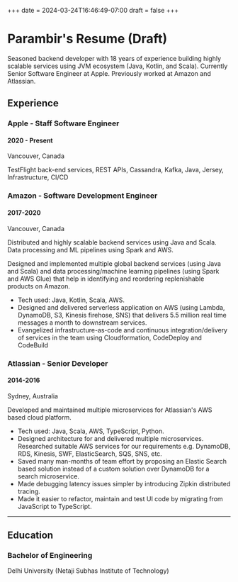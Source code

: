 +++
date = 2024-03-24T16:46:49-07:00
draft = false
+++

# Parambir's Resume (Draft)

Seasoned backend developer with 18 years of experience building highly scalable services using JVM ecosystem (Java, Kotlin, and Scala). Currently Senior Software Engineer at Apple. Previously worked at Amazon and Atlassian.

## Experience

### Apple - Staff Software Engineer 
#### 2020 - Present

Vancouver, Canada

TestFlight back-end services, REST APIs, Cassandra, Kafka, Java, Jersey, Infrastructure, CI/CD

### Amazon - Software Development Engineer
#### 2017-2020

Vancouver, Canada

Distributed and highly scalable backend services using Java and Scala. Data processing and ML pipelines using Spark and AWS.

Designed and implemented multiple global backend services (using Java and Scala) and data processing/machine learning pipelines (using Spark and AWS Glue) that help in identifying and reordering replenishable products on Amazon. 
- Tech used: Java, Kotlin, Scala, AWS.
- Designed and delivered serverless application on AWS (using Lambda, DynamoDB, S3, Kinesis firehose, SNS) that delivers 5.5 million real time messages a month to downstream services.
- Evangelized infrastructure-as-code and continuous integration/delivery of services in the team using Cloudformation, CodeDeploy and CodeBuild

### Atlassian - Senior Developer
#### 2014-2016

Sydney, Australia

Developed and maintained multiple microservices for Atlassian's AWS based cloud platform. 
- Tech used: Java, Scala, AWS, TypeScript, Python.
- Designed architecture for and delivered multiple microservices. Researched suitable AWS services for our requirements e.g. DynamoDB, RDS, Kinesis, SWF, ElasticSearch, SQS, SNS, etc.
- Saved many man-months of team effort by proposing an Elastic Search based solution instead of a custom solution over DynamoDB for a search microservice.
- Made debugging latency issues simpler by introducing Zipkin distributed tracing.
- Made it easier to refactor, maintain and test UI code by migrating from JavaScript to TypeScript.


----------

## Education

### Bachelor of Engineering

Delhi University (Netaji Subhas Institute of Technology)
